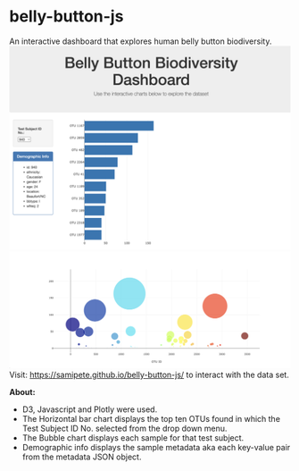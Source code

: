 # belly-button-js
An interactive dashboard that explores human belly button biodiversity.
![bar and demo](Images/barAndDemoTable.png)
![bubble chart](Images/bubbleChart.png)
Visit: https://samipete.github.io/belly-button-js/ to interact with the data set.

**About:**
- D3, Javascript and Plotly were used.
- The Horizontal bar chart displays the top ten OTUs found in which the Test Subject ID No. selected from the drop down menu.
- The Bubble chart displays each sample for that test subject.
- Demographic info displays the sample metadata aka each key-value pair from the metadata JSON object. 